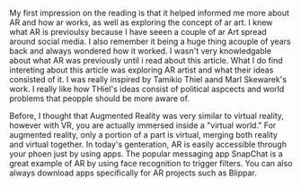 My first impression on the reading is that it helped informed me more about AR and how ar works, as well as exploring the concept of ar art. I knew what AR is previoulsy because I have seeen a couple of   ar Art spread around social media. I also remember it being a huge thing acouple of years back and always wondered how it worked. I wasn't very knowledgable about what AR was previously until i read about this article. What I do find intereting about this article was exploring AR artist and what their ideas consisted of it. I was really inspired by Tamikio Thiel aand Marl Skewarek's work. I really like how THiel's ideas consist of political aspcects and world problems that peopple should be more aware of. 

Before, I thought that Augmented Reality was very similar to virtual reality, however with VR, you are actually immersed inside a "virtual world." For augmented reality, only a portion of a part is virtual, merging both reality and virtual together. In today's genteration, AR is easily accessible through your phoen just by using apps. The popular messaging app SnapChat is a great example of AR by using face recognition to trigger filters. You can also always download apps specifically for AR projects such as Blippar. 
